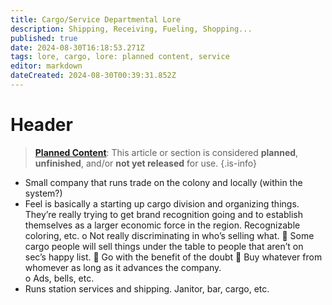 ```yaml
---
title: Cargo/Service Departmental Lore
description: Shipping, Receiving, Fueling, Shopping...
published: true
date: 2024-08-30T16:18:53.271Z
tags: lore, cargo, lore: planned content, service
editor: markdown
dateCreated: 2024-08-30T00:39:31.852Z
---
```


# Header

> [**Planned Content**](/maintenance/Templates#planned): This article or section is considered **planned**, **unfinished**, and/or **not yet released** for use.
{.is-info}

-	Small company that runs trade on the colony and locally (within the system?)
-	Feel is basically a starting up cargo division and organizing things. They’re really trying to get brand recognition going and to establish themselves as a larger economic force in the region. Recognizable coloring, etc. 
o	Not really discriminating in who’s selling what. 
	Some cargo people will sell things under the table to people that aren’t on sec’s happy list.
	Go with the benefit of the doubt
	Buy whatever from whomever as long as it advances the company.  
o	Ads, bells, etc. 
-	Runs station services and shipping. Janitor, bar, cargo, etc.

